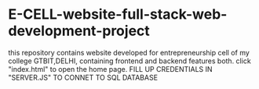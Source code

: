 # E-CELL-website-full-stack-web-development-project
this repository contains website developed for entrepreneurship cell of my college GTBIT,DELHI, containing frontend and backend features both. click "index.html" to open the home page. FILL UP CREDENTIALS IN "SERVER.JS" TO CONNET TO SQL DATABASE
